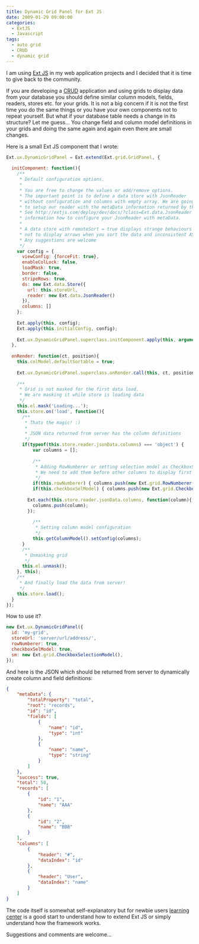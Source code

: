 ```yaml
---
title: Dynamic Grid Panel for Ext JS
date: 2009-01-29 09:00:00
categories:
  - ExtJS
  - Javascript
tags:
  - auto grid
  - CRUD
  - dynamic grid
---
```


I am using [Ext JS](http://extjs.com) in my web application projects and I decided that it is time to give back to the community.

If you are developing a [CRUD](http://en.wikipedia.org/wiki/Create,_read,_update_and_delete) application and using grids to display data from your database you should define similar column models, fields, readers, stores etc. for your grids. It is not a big concern if it is not the first time you do the same things or you have your own components not to repeat yourself. But what if your database table needs a change in its structure? Let me guess&#8230; You change field and column model definitions in your grids and doing the same again and again even there are small changes.

Here is a small Ext JS component that I wrote:

```javascript
Ext.ux.DynamicGridPanel = Ext.extend(Ext.grid.GridPanel, {
  
  initComponent: function(){
    /**
     * Default configuration options.
     * 
     * You are free to change the values or add/remove options.
     * The important point is to define a data store with JsonReader
     * without configuration and columns with empty array. We are going
     * to setup our reader with the metaData information returned by the server.
     * See http://extjs.com/deploy/dev/docs/?class=Ext.data.JsonReader for more
     * information how to configure your JsonReader with metaData.
     * 
     * A data store with remoteSort = true displays strange behaviours such as
     * not to display arrows when you sort the data and inconsistent ASC, DESC option.
     * Any suggestions are welcome
     */         
    var config = {
      viewConfig: {forceFit: true},
      enableColLock: false,
      loadMask: true,
      border: false,
      stripeRows: true,
      ds: new Ext.data.Store({
        url: this.storeUrl,
        reader: new Ext.data.JsonReader()
      }),
      columns: []
    };
    
    Ext.apply(this, config);
    Ext.apply(this.initialConfig, config);
    
    Ext.ux.DynamicGridPanel.superclass.initComponent.apply(this, arguments);
  },
  
  onRender: function(ct, position){
    this.colModel.defaultSortable = true;
    
    Ext.ux.DynamicGridPanel.superclass.onRender.call(this, ct, position);
    
    /**
     * Grid is not masked for the first data load.
     * We are masking it while store is loading data
     */
    this.el.mask('Loading...');
    this.store.on('load', function(){
      /**
       * Thats the magic! :)
       * 
       * JSON data returned from server has the column definitions
       */
      if(typeof(this.store.reader.jsonData.columns) === 'object') {
	      var columns = [];
	      
	      /**
	       * Adding RowNumberer or setting selection model as CheckboxSelectionModel
	       * We need to add them before other columns to display first	       
	       */	      
	      if(this.rowNumberer) { columns.push(new Ext.grid.RowNumberer()); }
	      if(this.checkboxSelModel) { columns.push(new Ext.grid.CheckboxSelectionModel()); }
        
        Ext.each(this.store.reader.jsonData.columns, function(column){
          columns.push(column);
        });
	      
	      /**
	       * Setting column model configuration
	       */
	      this.getColumnModel().setConfig(columns);
      }
      /**
       * Unmasking grid
       */
      this.el.unmask();
    }, this);
    /**
     * And finally load the data from server!
     */
    this.store.load();
  }
});
```

How to use it?

```javascript
new Ext.ux.DynamicGridPanel({
  id: 'my-grid',
  storeUrl: 'server/url/address/',
  rowNumberer: true,
  checkboxSelModel: true,
  sm: new Ext.grid.CheckboxSelectionModel(),
});
```

And here is the JSON which should be returned from server to dynamically create column and field definitions:

```json
{
    "metaData": {
        "totalProperty": "total",
        "root": "records",
        "id": "id",
        "fields": [
            {
                "name": "id",
                "type": "int" 
            },
            {
                "name": "name",
                "type": "string" 
            } 
        ] 
    },
    "success": true,
    "total": 50,
    "records": [
        {
            "id": "1",
            "name": "AAA" 
        },
        {
            "id": "2",
            "name": "BBB" 
        } 
    ],
    "columns": [
        {
            "header": "#",
            "dataIndex": "id" 
        },
        {
            "header": "User",
            "dataIndex": "name" 
        } 
    ]
}
```

The code itself is somewhat self-explanatory but for newbie users [learning center](http://extjs.com/learn) is a good start to understand how to extend Ext JS or simply understand how the framework works.

Suggestions and comments are welcome...
